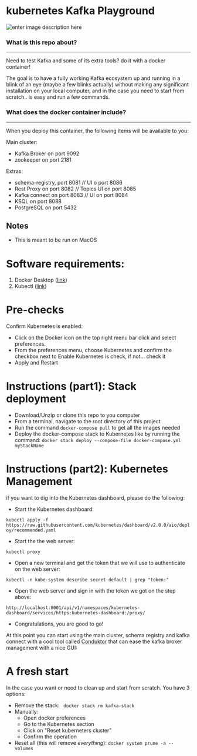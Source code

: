 

# kubernetes Kafka Playground


![enter image description here](https://miro.medium.com/max/1400/0*z3nQB8zQjQCRhrDG.png)

### What is this repo about?
---
Need to test Kafka and some of its extra tools? do it with a docker container!

The goal is to have a fully working Kafka ecosystem up and running in a blink of an eye (maybe a few blinks actually) without making any significant installation on your local computer, and in the case you need to start from scratch.. is easy and run a few commands.

### What does the docker container include?
---
When you deploy this container, the following items will be available to you:

Main cluster:

- Kafka Broker on port 9092
- zookeeper on port 2181

Extras:

- schema-registry, port 8081 // UI o port 8086
- Rest Proxy on port 8082 // Topics UI on port 8085
- Kafka connect on port 8083 // UI on port 8084
- KSQL on port 8088
- PostgreSQL on port 5432

## Notes
- This is meant to be run on MacOS

# Software requirements:

1. Docker Desktop ([link](https://docs.docker.com/get-docker/))
2. Kubectl ([link](https://kubernetes.io/docs/tasks/tools/install-kubectl/))

# Pre-checks

Confirm Kubernetes is enabled:
- Click on the Docker icon on the top right menu bar click and select preferences.
- From the preferences menu, choose Kubernetes and confirm the checkbox next to Enable Kubernetes is check, if not... check it
- Apply and Restart

# Instructions (part1): Stack deployment

- Download/Unzip or clone this repo to you computer
- From a terminal, navigate to the root directory of this project
- Run the command `docker-compose pull` to get all the images needed
- Deploy the docker-compose stack to Kubernetes like by running the command:
`docker stack deploy --compose-file docker-compose.yml myStackName`

# Instructions (part2): Kubernetes Management

if you want to dig into the Kubernetes dashboard, please do the following:

- Start the Kubernetes dashboard:

`kubectl apply -f https://raw.githubusercontent.com/kubernetes/dashboard/v2.0.0/aio/deploy/recommended.yaml`

- Start the the web server:

`kubectl proxy`

- Open a new terminal and get the token that we will use to authenticate on the web server:

`kubectl -n kube-system describe secret default | grep "token:"`

- Open the web server and sign in with the token we got on the step above:

`http://localhost:8001/api/v1/namespaces/kubernetes-dashboard/services/https:kubernetes-dashboard:/proxy/`

- Congratulations, you are good to go!

At this point you can start using the main cluster, schema registry and kafka connect with a cool tool called [Conduktor](https://www.conduktor.io/) that can ease the kafka broker management with a nice GUI:

# A fresh start

In the case you want or need to clean up and start from scratch. You have 3 options:
- Remove the stack: ``` docker stack rm kafka-stack```
- Manually:
	- Open docker preferences
	- Go to the Kubernetes section
	- Click on "Reset kuberneters cluster"
	- Confirm the operation
- Reset all (this will remove *everything*):  `docker system prune -a --volumes`  
